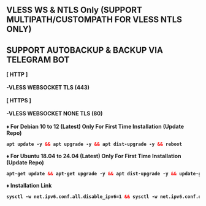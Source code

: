 ## VLESS WS & NTLS Only (SUPPORT MULTIPATH/CUSTOMPATH FOR VLESS NTLS ONLY)

## SUPPORT AUTOBACKUP & BACKUP VIA TELEGRAM BOT
<b>
[  HTTP  ] <br>
<br>
-VLESS WEBSOCKET TLS (443) <br>
<br>
[  HTTPS  ] <br>
<br>
-VLESS WEBSOCKET NONE TLS (80) <br>
<br>
♦️ For Debian 10 to 12 (Latest) Only For First Time Installation (Update Repo) <br>

  ```html
 apt update -y && apt upgrade -y && apt dist-upgrade -y && reboot
  ```
  ♦️ For Ubuntu 18.04 to 24.04 (Latest) Only For First Time Installation (Update Repo) <br>
  
  ```html
 apt-get update && apt-get upgrade -y && apt dist-upgrade -y && update-grub && reboot
 ```
♦️ Installation Link<br>

  ```html
sysctl -w net.ipv6.conf.all.disable_ipv6=1 && sysctl -w net.ipv6.conf.default.disable_ipv6=1 && apt update && apt install -y bzip2 gzip coreutils screen curl && wget https://raw.githubusercontent.com/vinstechmy/VlessWebsocket/main/INSTALL/setup.sh && chmod +x setup.sh && ./setup.sh
  ```

